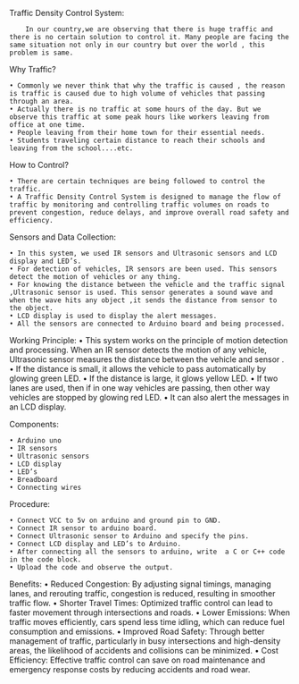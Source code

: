 Traffic Density Control System:

        In our country,we are observing that there is huge traffic and there is no certain solution to control it. Many people are facing the same situation not only in our country but over the world , this problem is same.

Why Traffic?

    • Commonly we never think that why the traffic is caused , the reason is traffic is caused due to high volume of vehicles that passing through an area. 
    • Actually there is no traffic at some hours of the day. But we observe this traffic at some peak hours like workers leaving from office at one time.
    • People leaving from their home town for their essential needs.
    • Students traveling certain distance to reach their schools and leaving from the school....etc.


How to Control?

    • There are certain techniques are being followed to control the traffic.
    • A Traffic Density Control System is designed to manage the flow of traffic by monitoring and controlling traffic volumes on roads to prevent congestion, reduce delays, and improve overall road safety and efficiency.

Sensors and Data Collection:

    • In this system, we used IR sensors and Ultrasonic sensors and LCD display and LED’s.
    • For detection of vehicles, IR sensors are been used. This sensors detect the motion of vehicles or any thing.
    • For knowing the distance between the vehicle and the traffic signal ,Ultrasonic sensor is used. This sensor generates a sound wave and when the wave hits any object ,it sends the distance from sensor to the object.
    • LCD display is used to display the alert messages.
    • All the sensors are connected to Arduino board and being processed.


Working Principle:
    • This system works on the principle of motion detection and processing. When an IR sensor detects the motion of any vehicle, Ultrasonic sensor measures the distance between the vehicle and sensor .
    • If the distance is small, it allows the vehicle to pass automatically by glowing green LED.
    • If the distance is large, it glows yellow LED.
    • If two lanes are used, then if in one way  vehicles are passing, then other way vehicles are stopped by glowing red LED.
    • It can also alert the messages in an LCD display.




Components:

    • Arduino uno
    • IR sensors
    • Ultrasonic sensors
    • LCD display
    • LED’s
    • Breadboard
    • Connecting wires

Procedure:

    • Connect VCC to 5v on arduino and ground pin to GND.
    • Connect IR sensor to arduino board.
    • Connect Ultrasonic sensor to Arduino and specify the pins.
    • Connect LCD display and LED’s to Arduino.
    • After connecting all the sensors to arduino, write  a C or C++ code in the code block.
    • Upload the code and observe the output.

Benefits:
    • Reduced Congestion: By adjusting signal timings, managing lanes, and rerouting traffic, congestion is reduced, resulting in smoother traffic flow.
    • Shorter Travel Times: Optimized traffic control can lead to faster movement through intersections and roads.
    • Lower Emissions: When traffic moves efficiently, cars spend less time idling, which can reduce fuel consumption and emissions.
    • Improved Road Safety: Through better management of traffic, particularly in busy intersections and high-density areas, the likelihood of accidents and collisions can be minimized.
    • Cost Efficiency: Effective traffic control can save on road maintenance and emergency response costs by reducing accidents and road wear.
